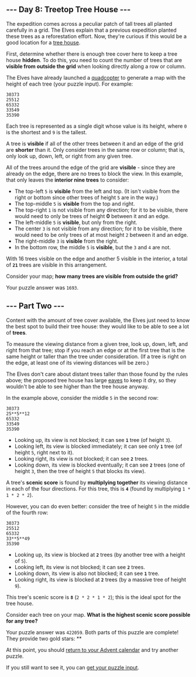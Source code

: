 
## --- Day 8: Treetop Tree House ---
The expedition comes across a peculiar patch of tall trees all planted carefully in a grid. The Elves explain that a previous expedition planted these trees as a reforestation effort. Now, they're curious if this would be a good location for a [tree house](https://en.wikipedia.org/wiki/Tree_house).

First, determine whether there is enough tree cover here to keep a tree house **hidden**. To do this, you need to count the number of trees that are **visible from outside the grid** when looking directly along a row or column.

The Elves have already launched a [quadcopter](https://en.wikipedia.org/wiki/Quadcopter) to generate a map with the height of each tree (your puzzle input). For example:
```
30373
25512
65332
33549
35390
```

Each tree is represented as a single digit whose value is its height, where `0` is the shortest and `9` is the tallest.

A tree is **visible** if all of the other trees between it and an edge of the grid are **shorter** than it. Only consider trees in the same row or column; that is, only look up, down, left, or right from any given tree.

All of the trees around the edge of the grid are **visible** - since they are already on the edge, there are no trees to block the view. In this example, that only leaves the **interior nine trees** to consider:

 - The top-left `5` is **visible** from the left and top. (It isn't visible from the right or bottom since other trees of height `5` are in the way.)
 - The top-middle `5` is **visible** from the top and right.
 - The top-right `1` is not visible from any direction; for it to be visible, there would need to only be trees of height **0** between it and an edge.
 - The left-middle `5` is **visible**, but only from the right.
 - The center `3` is not visible from any direction; for it to be visible, there would need to be only trees of at most height `2` between it and an edge.
 - The right-middle `3` is **visible** from the right.
 - In the bottom row, the middle `5` is **visible**, but the `3` and `4` are not.

With 16 trees visible on the edge and another 5 visible in the interior, a total of **`21`** trees are visible in this arrangement.

Consider your map; **how many trees are visible from outside the grid?**

Your puzzle answer was `1693`.
## --- Part Two ---
Content with the amount of tree cover available, the Elves just need to know the best spot to build their tree house: they would like to be able to see a lot of **trees**.

To measure the viewing distance from a given tree, look up, down, left, and right from that tree; stop if you reach an edge or at the first tree that is the same height or taller than the tree under consideration. (If a tree is right on the edge, at least one of its viewing distances will be zero.)

The Elves don't care about distant trees taller than those found by the rules above; the proposed tree house has large [eaves](https://en.wikipedia.org/wiki/Eaves) to keep it dry, so they wouldn't be able to see higher than the tree house anyway.

In the example above, consider the middle `5` in the second row:
```
30373
25**5**12
65332
33549
35390
```

 - Looking up, its view is not blocked; it can see **`1`** tree (of height `3`).
 - Looking left, its view is blocked immediately; it can see only **`1`** tree (of height `5`, right next to it).
 - Looking right, its view is not blocked; it can see **`2`** trees.
 - Looking down, its view is blocked eventually; it can see **`2`** trees (one of height `3`, then the tree of height `5` that blocks its view).

A tree's **scenic score** is found by **multiplying together** its viewing distance in each of the four directions. For this tree, this is **`4`** (found by multiplying `1 * 1 * 2 * 2`).

However, you can do even better: consider the tree of height `5` in the middle of the fourth row:
```
30373
25512
65332
33**5**49
35390
```

 - Looking up, its view is blocked at **`2`** trees (by another tree with a height of `5`).
 - Looking left, its view is not blocked; it can see **`2`** trees.
 - Looking down, its view is also not blocked; it can see **`1`** tree.
 - Looking right, its view is blocked at **`2`** trees (by a massive tree of height `9`).

This tree's scenic score is **`8`** (`2 * 2 * 1 * 2`); this is the ideal spot for the tree house.

Consider each tree on your map. **What is the highest scenic score possible for any tree?**

Your puzzle answer was `422059`.
Both parts of this puzzle are complete! They provide two gold stars: **

At this point, you should [return to your Advent calendar](https://adventofcode.com/2022) and try another puzzle.

If you still want to see it, you can [get your puzzle input](https://adventofcode.com/2022/day/8/input).
